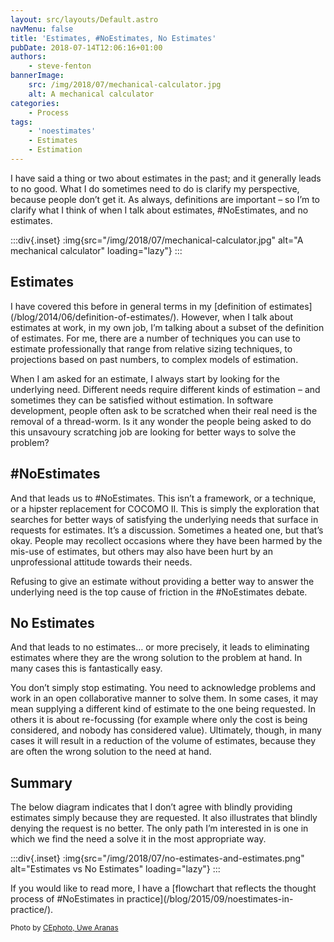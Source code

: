 ```yaml
---
layout: src/layouts/Default.astro
navMenu: false
title: 'Estimates, #NoEstimates, No Estimates'
pubDate: 2018-07-14T12:06:16+01:00
authors:
    - steve-fenton
bannerImage:
    src: /img/2018/07/mechanical-calculator.jpg
    alt: A mechanical calculator
categories:
    - Process
tags:
    - 'noestimates'
    - Estimates
    - Estimation
---
```


I have said a thing or two about estimates in the past; and it generally leads to no good. What I do sometimes need to do is clarify my perspective, because people don’t get it. As always, definitions are important – so I’m to clarify what I think of when I talk about estimates, #NoEstimates, and no estimates.

:::div{.inset}
:img{src="/img/2018/07/mechanical-calculator.jpg" alt="A mechanical calculator" loading="lazy"}
:::

## Estimates

I have covered this before in general terms in my [definition of estimates]\(/blog/2014/06/definition-of-estimates/). However, when I talk about estimates at work, in my own job, I’m talking about a subset of the definition of estimates. For me, there are a number of techniques you can use to estimate professionally that range from relative sizing techniques, to projections based on past numbers, to complex models of estimation.

When I am asked for an estimate, I always start by looking for the underlying need. Different needs require different kinds of estimation – and sometimes they can be satisfied without estimation. In software development, people often ask to be scratched when their real need is the removal of a thread-worm. Is it any wonder the people being asked to do this unsavoury scratching job are looking for better ways to solve the problem?

## \#NoEstimates

And that leads us to #NoEstimates. This isn’t a framework, or a technique, or a hipster replacement for COCOMO II. This is simply the exploration that searches for better ways of satisfying the underlying needs that surface in requests for estimates. It’s a discussion. Sometimes a heated one, but that’s okay. People may recollect occasions where they have been harmed by the mis-use of estimates, but others may also have been hurt by an unprofessional attitude towards their needs.

Refusing to give an estimate without providing a better way to answer the underlying need is the top cause of friction in the #NoEstimates debate.

## No Estimates

And that leads to no estimates… or more precisely, it leads to eliminating estimates where they are the wrong solution to the problem at hand. In many cases this is fantastically easy.

You don’t simply stop estimating. You need to acknowledge problems and work in an open collaborative manner to solve them. In some cases, it may mean supplying a different kind of estimate to the one being requested. In others it is about re-focussing (for example where only the cost is being considered, and nobody has considered value). Ultimately, though, in many cases it will result in a reduction of the volume of estimates, because they are often the wrong solution to the need at hand.

## Summary

The below diagram indicates that I don’t agree with blindly providing estimates simply because they are requested. It also illustrates that blindly denying the request is no better. The only path I’m interested in is one in which we find the need a solve it in the most appropriate way.

:::div{.inset}
:img{src="/img/2018/07/no-estimates-and-estimates.png" alt="Estimates vs No Estimates" loading="lazy"}
:::

If you would like to read more, I have a [flowchart that reflects the thought process of #NoEstimates in practice]\(/blog/2015/09/noestimates-in-practice/).

<small>Photo by [CEphoto, Uwe Aranas](https://commons.wikimedia.org/wiki/File:Mechanical-calculator-Brunsviga-15-01a.jpg)</small>